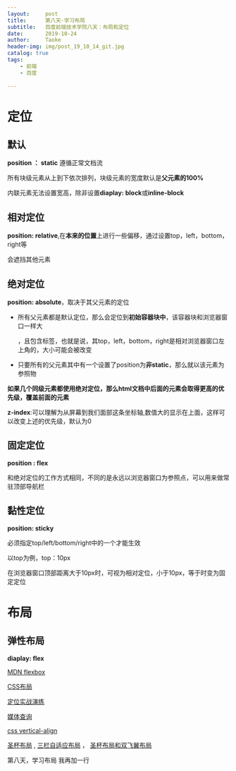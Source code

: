 ```yaml
---
layout:     post
title:      第八天-学习布局
subtitle:   百度前端技术学院八天：布局和定位
date:       2019-10-24
author:     Taoke
header-img: img/post_19_10_14_git.jpg
catalog: true
tags:
    - 前端
    - 百度
    
---
```


# 定位

## 默认

**position ： static** 遵循正常文档流

所有块级元素从上到下依次排列，块级元素的宽度默认是**父元素的100%**

内联元素无法设置宽高，除非设置**diaplay: block**或**inline-block**  

## 相对定位

**position: relative**,在**本来的位置**上进行一些偏移，通过设置top，left，bottom，right等

会遮挡其他元素

## 绝对定位

**position: absolute**，取决于其父元素的定位

- 所有父元素都是默认定位，那么会定位到**初始容器块中**，该容器块和浏览器窗口一样大

  ，且包含<html>标签，也就是说，其top，left，bottom，right是相对浏览器窗口左上角的，大小可能会被改变

- 只要所有的父元素其中有一个设置了position为**非static**，那么就以该元素为参照物

**如果几个同级元素都使用绝对定位，那么html文档中后面的元素会取得更高的优先级，覆盖前面的元素**

**z-index**:可以理解为从屏幕到我们面部这条坐标轴,数值大的显示在上面，这样可以改变上述的优先级，默认为0

## **固定定位**

**position : flex**

和绝对定位的工作方式相同，不同的是永远以浏览器窗口为参照点，可以用来做常驻顶部导航栏

## 黏性定位

**position: sticky**

必须指定top/left/bottom/right中的一个才能生效

以top为例，top：10px

在浏览器窗口顶部距离大于10px时，可视为相对定位，小于10px，等于时变为固定定位

# 布局

## 弹性布局

**diaplay: flex**

[MDN flexbox](https://developer.mozilla.org/zh-CN/docs/Learn/CSS/CSS_layout/Flexbox)

[CSS布局](http://zh.learnlayout.com/)

[定位实战演练](https://developer.mozilla.org/zh-CN/docs/Learn/CSS/CSS_layout/Practical_positioning_examples)

[媒体查询](https://developer.mozilla.org/en-US/docs/Web/CSS/Media_Queries/Using_media_queries)

[css vertical-align](https://blog.csdn.net/qiao13633426513/article/details/85288106)

[圣杯布局](https://alistapart.com/article/holygrail/)   ,   [三栏自适应布局](http://www.zhangxinxu.com/wordpress/2009/11/%E6%88%91%E7%86%9F%E7%9F%A5%E7%9A%84%E4%B8%89%E7%A7%8D%E4%B8%89%E6%A0%8F%E7%BD%91%E9%A1%B5%E5%AE%BD%E5%BA%A6%E8%87%AA%E9%80%82%E5%BA%94%E5%B8%83%E5%B1%80%E6%96%B9%E6%B3%95/)   ， [圣杯布局和双飞翼布局](https://www.cnblogs.com/Trista-l/p/6821664.html)

第八天，学习布局
我再加一行
